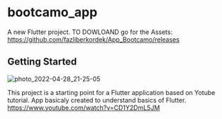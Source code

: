 # bootcamo_app

A new Flutter project.
TO DOWLOAND go for the Assets: https://github.com/fazliberkordek/App_Bootcamo/releases

## Getting Started

![photo_2022-04-28_21-25-05](https://user-images.githubusercontent.com/76954796/165821610-206ee221-e6cd-45a9-b4e5-393ecf0a6f24.jpg)

This project is a starting point for a Flutter application based on Yotube tutorial.
App basicaly created to understand basics of Flutter.
https://www.youtube.com/watch?v=CD1Y2DmL5JM
